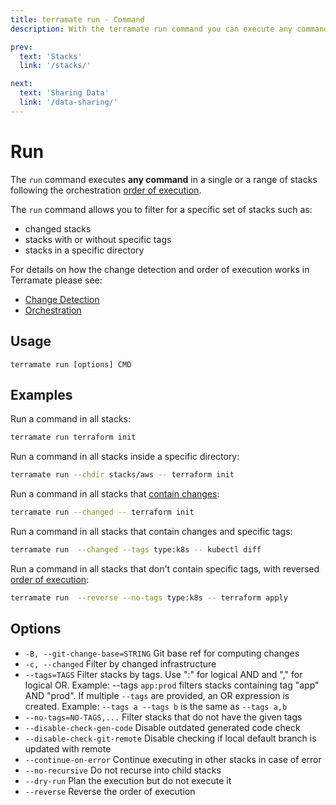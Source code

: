 ```yaml
---
title: terramate run - Command
description: With the terramate run command you can execute any command in a single or a list of stacks.

prev:
  text: 'Stacks'
  link: '/stacks/'

next:
  text: 'Sharing Data'
  link: '/data-sharing/'
---
```


# Run

The `run` command executes **any command** in a single or a range of stacks following
the orchestration [order of execution](../orchestration/index.md). 

The `run` command allows you to filter for a specific set of stacks such as:
- changed stacks
- stacks with or without specific tags
- stacks in a specific directory

For details on how the change detection and order of execution works in Terramate please see:

- [Change Detection](../change-detection/index.md)
- [Orchestration](../orchestration/index.md)

## Usage

`terramate run [options] CMD`

## Examples

Run a command in all stacks:

```bash
terramate run terraform init
```

Run a command in all stacks inside a specific directory:

```bash
terramate run --chdir stacks/aws -- terraform init
```

Run a command in all stacks that [contain changes](../change-detection/index.md):

```bash
terramate run --changed -- terraform init
```

Run a command in all stacks that contain changes and specific tags:

```bash
terramate run  --changed --tags type:k8s -- kubectl diff
```

Run a command in all stacks that don't contain specific tags, with reversed [order of execution](../orchestration/index.md):

```bash
terramate run  --reverse --no-tags type:k8s -- terraform apply
```

## Options

- `-B, --git-change-base=STRING` Git base ref for computing changes
- `-c, --changed` Filter by changed infrastructure
- `--tags=TAGS` Filter stacks by tags. Use ":" for logical AND and "," for logical OR. Example: --tags `app:prod` filters stacks containing tag "app" AND "prod". If multiple `--tags` are provided, an OR expression is created. Example: `--tags a --tags b` is the same as `--tags a,b`
- `--no-tags=NO-TAGS,...` Filter stacks that do not have the given tags
- `--disable-check-gen-code` Disable outdated generated code check
- `--disable-check-git-remote` Disable checking if local default branch is updated with remote
- `--continue-on-error` Continue executing in other stacks in case of error
- `--no-recursive` Do not recurse into child stacks
- `--dry-run` Plan the execution but do not execute it
- `--reverse` Reverse the order of execution
